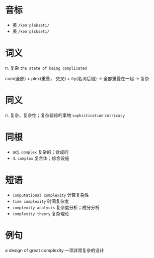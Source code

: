 # 音标

- 英 `/kəm'pleksəti/`
- 美 `/kəm'plɛksəti/`

# 词义

n. 复杂
`the state of being complicated`



com(全部) + plex(重叠， 交叉) + ity(名词后缀) → 全部重叠在一起 → 复杂

# 同义

n. 复杂，复杂性；复杂错综的事物
`sophistication` `intricacy`

# 同根

- adj. `complex` 复杂的；合成的
- n. `complex` 复合体；综合设施

# 短语

- `computational complexity` 计算复杂性
- `time complexity` 时间复杂度
- `complexity analysis` 复杂度分析；成分分析
- `complexity theory` 复杂理论

# 例句

a design of great complexity
一项非常复杂的设计


